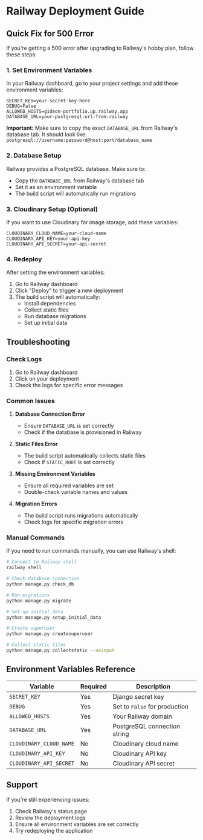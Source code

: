 # Railway Deployment Guide

## Quick Fix for 500 Error

If you're getting a 500 error after upgrading to Railway's hobby plan, follow these steps:

### 1. Set Environment Variables

In your Railway dashboard, go to your project settings and add these environment variables:

```
SECRET_KEY=your-secret-key-here
DEBUG=False
ALLOWED_HOSTS=gideon-portfolio.up.railway.app
DATABASE_URL=your-postgresql-url-from-railway
```

**Important:** Make sure to copy the exact `DATABASE_URL` from Railway's database tab. It should look like:
`postgresql://username:password@host:port/database_name`

### 2. Database Setup

Railway provides a PostgreSQL database. Make sure to:
- Copy the `DATABASE_URL` from Railway's database tab
- Set it as an environment variable
- The build script will automatically run migrations

### 3. Cloudinary Setup (Optional)

If you want to use Cloudinary for image storage, add these variables:

```
CLOUDINARY_CLOUD_NAME=your-cloud-name
CLOUDINARY_API_KEY=your-api-key
CLOUDINARY_API_SECRET=your-api-secret
```

### 4. Redeploy

After setting the environment variables:
1. Go to Railway dashboard
2. Click "Deploy" to trigger a new deployment
3. The build script will automatically:
   - Install dependencies
   - Collect static files
   - Run database migrations
   - Set up initial data

## Troubleshooting

### Check Logs
1. Go to Railway dashboard
2. Click on your deployment
3. Check the logs for specific error messages

### Common Issues

1. **Database Connection Error**
   - Ensure `DATABASE_URL` is set correctly
   - Check if the database is provisioned in Railway

2. **Static Files Error**
   - The build script automatically collects static files
   - Check if `STATIC_ROOT` is set correctly

3. **Missing Environment Variables**
   - Ensure all required variables are set
   - Double-check variable names and values

4. **Migration Errors**
   - The build script runs migrations automatically
   - Check logs for specific migration errors

### Manual Commands

If you need to run commands manually, you can use Railway's shell:

```bash
# Connect to Railway shell
railway shell

# Check database connection
python manage.py check_db

# Run migrations
python manage.py migrate

# Set up initial data
python manage.py setup_initial_data

# Create superuser
python manage.py createsuperuser

# Collect static files
python manage.py collectstatic --noinput
```

## Environment Variables Reference

| Variable | Required | Description |
|----------|----------|-------------|
| `SECRET_KEY` | Yes | Django secret key |
| `DEBUG` | Yes | Set to `False` for production |
| `ALLOWED_HOSTS` | Yes | Your Railway domain |
| `DATABASE_URL` | Yes | PostgreSQL connection string |
| `CLOUDINARY_CLOUD_NAME` | No | Cloudinary cloud name |
| `CLOUDINARY_API_KEY` | No | Cloudinary API key |
| `CLOUDINARY_API_SECRET` | No | Cloudinary API secret |

## Support

If you're still experiencing issues:
1. Check Railway's status page
2. Review the deployment logs
3. Ensure all environment variables are set correctly
4. Try redeploying the application 